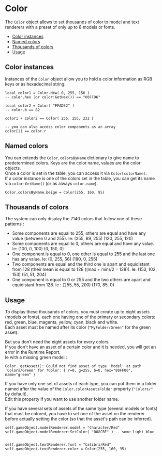 # Color

The `Color` object allows to set thousands of color to model and text renderers with a preset of only up to 8 models or fonts.

- [Color instances](#color-instances)
- [Named colors](#named-colors)
- [Thousands of colors](#thousands-of-colors)
- [Usage](#Usage)


<a name="color-instances"></a>
## Color instances

Instances of the `Color` object allow you to hold a color information as RGB keys or as hexadecimal string.

	local color1 = Color.New( 0, 255, 150 )
	-- color.hex (or color:GetHex()) == "00FF96"

	local color2 = Color( "FFAD52" )
	-- color.b == 82

	color1 + color2 == Color( 255, 255, 232 )

	-- you can also access color components as an array
	color[1] == color.r


<a name="name-colors"></a>
## Named colors

You can extends the `Color.colorsByName` dictionary to give name to predetermined colors. Keys are the color name, values are the color objects.  
Once a color is set in the table, you can access it via `Color[colorName]`.  
If a color instance is one of the colors set in the table, you can get its name via `color:GetName()` (or as always `color.name`).

	Color.colorsByName.beige = Color(255, 160, 95)

<a name="thousands-of-colors"></a>
## Thousands of colors

The system can only display the 7140 colors that follow one of these patterns :

- Some components are equal to 255, others are equal and have any value (between 0 and 255). Ie: (255, 89, 255) (120, 255, 120)
- Some components are equal to 0, others are equal and have any value. Ie: (100, 0, 100) (0, 150, 0)
- One component is equal to 0, one other is equal to 255 and the last one has any value. Ie: (0, 255, 56) (180, 0, 255)
- Two components are equal and the third one is apart and equidistant from 128 (their mean is equal to 128 ((max + min)/2 = 128)). Ie: (153, 102, 153) (51, 51, 204)
- One component is equal to 0 or 255 and the two others are apart and equidistant from 128. Ie : (255, 55, 200) (170, 85, 0)

<a name="usage"></a>
## Usage

To display these thousands of colors, you must create up to eight assets (models or fonts), each one having one of the primary or secondary colors: red, green, blue, magenta, yellow, cyan, black and white.  
Each asset must be named after its color (`"MyFolder/Green"` for the green asset).

But you don't need the eight assets for every colors.  
If you don't have an asset of a certain color and it is needed, you will get an error in the Runtime Report.  
Ie with a missing green model :

	Color._getAsset(): Could not find asset of type 'Model' at path 'Colors/Green' for ?Color: { r=0, g=255, b=0, hex="00FF00", name="green" }

If you have only one set of assets of each type, you can put them in a folder named after the value of the `Color.colorAssetsFolder` property (`"Colors/"` by default).  
Edit this property if you want to use another folder name.

If you have several sets of assets of the same type (several models or fonts) that must be colored, you have to set one of the asset on the renderer before actually setting the color (so that the asset's path can be inferred).

	self.gameObject.modelRenderer.model = "Character/Red"
	self.gameObject.modelRenderer:SetColor( "008CBE" ) -- some light blue


	self.gameObject.textRenderer.font = "Calibri/Red"
	self.gameObject.textRenderer.color = Color(255, 160, 95)
